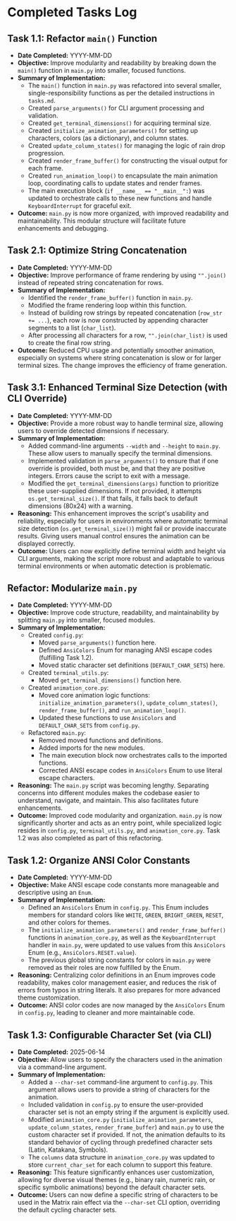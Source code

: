 # Completed Tasks Log

## Task 1.1: Refactor `main()` Function
*   **Date Completed:** YYYY-MM-DD
*   **Objective:** Improve modularity and readability by breaking down the `main()` function in `main.py` into smaller, focused functions.
*   **Summary of Implementation:**
    *   The `main()` function in `main.py` was refactored into several smaller, single-responsibility functions as per the detailed instructions in `tasks.md`.
    *   Created `parse_arguments()` for CLI argument processing and validation.
    *   Created `get_terminal_dimensions()` for acquiring terminal size.
    *   Created `initialize_animation_parameters()` for setting up characters, colors (as a dictionary), and column states.
    *   Created `update_column_states()` for managing the logic of rain drop progression.
    *   Created `render_frame_buffer()` for constructing the visual output for each frame.
    *   Created `run_animation_loop()` to encapsulate the main animation loop, coordinating calls to update states and render frames.
    *   The main execution block (`if __name__ == "__main__":`) was updated to orchestrate calls to these new functions and handle `KeyboardInterrupt` for graceful exit.
*   **Outcome:** `main.py` is now more organized, with improved readability and maintainability. This modular structure will facilitate future enhancements and debugging.

## Task 2.1: Optimize String Concatenation
*   **Date Completed:** YYYY-MM-DD
*   **Objective:** Improve performance of frame rendering by using `"".join()` instead of repeated string concatenation for rows.
*   **Summary of Implementation:**
    *   Identified the `render_frame_buffer()` function in `main.py`.
    *   Modified the frame rendering loop within this function.
    *   Instead of building row strings by repeated concatenation (`row_str += ...`), each row is now constructed by appending character segments to a list (`char_list`).
    *   After processing all characters for a row, `"".join(char_list)` is used to create the final row string.
*   **Outcome:** Reduced CPU usage and potentially smoother animation, especially on systems where string concatenation is slow or for larger terminal sizes. The change improves the efficiency of frame generation.

## Task 3.1: Enhanced Terminal Size Detection (with CLI Override)
*   **Date Completed:** YYYY-MM-DD
*   **Objective:** Provide a more robust way to handle terminal size, allowing users to override detected dimensions if necessary.
*   **Summary of Implementation:**
    *   Added command-line arguments `--width` and `--height` to `main.py`. These allow users to manually specify the terminal dimensions.
    *   Implemented validation in `parse_arguments()` to ensure that if one override is provided, both must be, and that they are positive integers. Errors cause the script to exit with a message.
    *   Modified the `get_terminal_dimensions(args)` function to prioritize these user-supplied dimensions. If not provided, it attempts `os.get_terminal_size()`. If that fails, it falls back to default dimensions (80x24) with a warning.
*   **Reasoning:** This enhancement improves the script's usability and reliability, especially for users in environments where automatic terminal size detection (`os.get_terminal_size()`) might fail or provide inaccurate results. Giving users manual control ensures the animation can be displayed correctly.
*   **Outcome:** Users can now explicitly define terminal width and height via CLI arguments, making the script more robust and adaptable to various terminal environments or when automatic detection is problematic.

## Refactor: Modularize `main.py`
*   **Date Completed:** YYYY-MM-DD
*   **Objective:** Improve code structure, readability, and maintainability by splitting `main.py` into smaller, focused modules.
*   **Summary of Implementation:**
    *   Created `config.py`:
        *   Moved `parse_arguments()` function here.
        *   Defined `AnsiColors` Enum for managing ANSI escape codes (fulfilling Task 1.2).
        *   Moved static character set definitions (`DEFAULT_CHAR_SETS`) here.
    *   Created `terminal_utils.py`:
        *   Moved `get_terminal_dimensions()` function here.
    *   Created `animation_core.py`:
        *   Moved core animation logic functions: `initialize_animation_parameters()`, `update_column_states()`, `render_frame_buffer()`, and `run_animation_loop()`.
        *   Updated these functions to use `AnsiColors` and `DEFAULT_CHAR_SETS` from `config.py`.
    *   Refactored `main.py`:
        *   Removed moved functions and definitions.
        *   Added imports for the new modules.
        *   The main execution block now orchestrates calls to the imported functions.
        *   Corrected ANSI escape codes in `AnsiColors` Enum to use literal escape characters.
*   **Reasoning:** The `main.py` script was becoming lengthy. Separating concerns into different modules makes the codebase easier to understand, navigate, and maintain. This also facilitates future enhancements.
*   **Outcome:** Improved code modularity and organization. `main.py` is now significantly shorter and acts as an entry point, while specialized logic resides in `config.py`, `terminal_utils.py`, and `animation_core.py`. Task 1.2 was also completed as part of this refactoring.

## Task 1.2: Organize ANSI Color Constants
*   **Date Completed:** YYYY-MM-DD
*   **Objective:** Make ANSI escape code constants more manageable and descriptive using an `Enum`.
*   **Summary of Implementation:**
    *   Defined an `AnsiColors` Enum in `config.py`. This Enum includes members for standard colors like `WHITE`, `GREEN`, `BRIGHT_GREEN`, `RESET`, and other colors for themes.
    *   The `initialize_animation_parameters()` and `render_frame_buffer()` functions in `animation_core.py`, as well as the `KeyboardInterrupt` handler in `main.py`, were updated to use values from this `AnsiColors` Enum (e.g., `AnsiColors.RESET.value`).
    *   The previous global string constants for colors in `main.py` were removed as their roles are now fulfilled by the Enum.
*   **Reasoning:** Centralizing color definitions in an Enum improves code readability, makes color management easier, and reduces the risk of errors from typos in string literals. It also prepares for more advanced theme customization.
*   **Outcome:** ANSI color codes are now managed by the `AnsiColors` Enum in `config.py`, leading to cleaner and more maintainable code.

## Task 1.3: Configurable Character Set (via CLI)
*   **Date Completed:** 2025-06-14
*   **Objective:** Allow users to specify the characters used in the animation via a command-line argument.
*   **Summary of Implementation:**
    *   Added a `--char-set` command-line argument to `config.py`. This argument allows users to provide a string of characters for the animation.
    *   Included validation in `config.py` to ensure the user-provided character set is not an empty string if the argument is explicitly used.
    *   Modified `animation_core.py` (`initialize_animation_parameters`, `update_column_states`, `render_frame_buffer`) and `main.py` to use the custom character set if provided. If not, the animation defaults to its standard behavior of cycling through predefined character sets (Latin, Katakana, Symbols).
    *   The `columns` data structure in `animation_core.py` was updated to store `current_char_set` for each column to support this feature.
*   **Reasoning:** This feature significantly enhances user customization, allowing for diverse visual themes (e.g., binary rain, numeric rain, or specific symbolic animations) beyond the default character sets.
*   **Outcome:** Users can now define a specific string of characters to be used in the Matrix rain effect via the `--char-set` CLI option, overriding the default cycling character sets.
